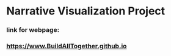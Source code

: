 # Narrative Visualization Project

### link for webpage:
### https://www.BuildAllTogether.github.io
